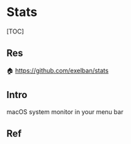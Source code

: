 # Stats

[TOC]



## Res
🏠 https://github.com/exelban/stats


## Intro
macOS system monitor in your menu bar



## Ref

